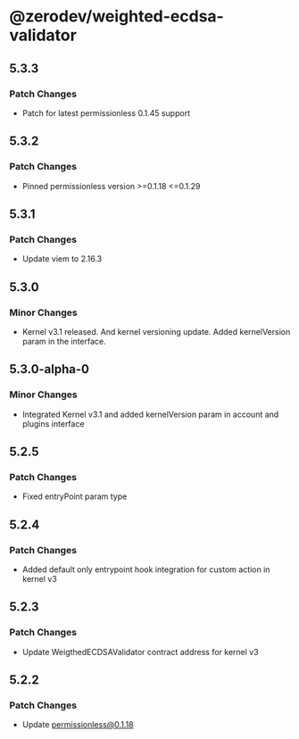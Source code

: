 # @zerodev/weighted-ecdsa-validator

## 5.3.3

### Patch Changes

- Patch for latest permissionless 0.1.45 support

## 5.3.2

### Patch Changes

- Pinned permissionless version >=0.1.18 <=0.1.29

## 5.3.1

### Patch Changes

- Update viem to 2.16.3

## 5.3.0

### Minor Changes

- Kernel v3.1 released. And kernel versioning update. Added kernelVersion param in the interface.

## 5.3.0-alpha-0

### Minor Changes

- Integrated Kernel v3.1 and added kernelVersion param in account and plugins interface

## 5.2.5

### Patch Changes

- Fixed entryPoint param type

## 5.2.4

### Patch Changes

- Added default only entrypoint hook integration for custom action in kernel v3

## 5.2.3

### Patch Changes

- Update WeigthedECDSAValidator contract address for kernel v3

## 5.2.2

### Patch Changes

- Update permissionless@0.1.18
